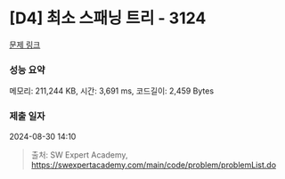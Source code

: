 # [D4] 최소 스패닝 트리 - 3124 

[문제 링크](https://swexpertacademy.com/main/code/problem/problemDetail.do?contestProbId=AV_mSnmKUckDFAWb) 

### 성능 요약

메모리: 211,244 KB, 시간: 3,691 ms, 코드길이: 2,459 Bytes

### 제출 일자

2024-08-30 14:10



> 출처: SW Expert Academy, https://swexpertacademy.com/main/code/problem/problemList.do